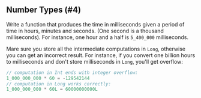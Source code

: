 ## Number Types (#4)

Write a function that produces the time in milliseconds given a period of time
in hours, minutes and seconds. (One second is a thousand milliseconds). For
instance, one hour and a half is `5_400_000` milliseconds.

<div class="hint">

Mare sure you store all the intermediate computations in `Long`,
otherwise you can get an incorrect result.
For instance, if you convert one billion hours to milliseconds
and don't store milliseconds in `Long`, you'll get overflow:

```kotlin
// computation in Int ends with integer overflow:
1_000_000_000 * 60 = -129542144
// computation in Long works correctly:  
1_000_000_000 * 60L = 60000000000L
```

</div>